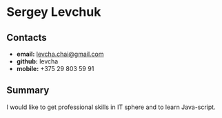 # Sergey Levchuk

## Contacts

- **email:** levcha.chai@gmail.com
- **github:** levcha
- **mobile:** +375 29 803 59 91

## Summary

I would like to get professional skills in IT sphere and to learn Java-script.
